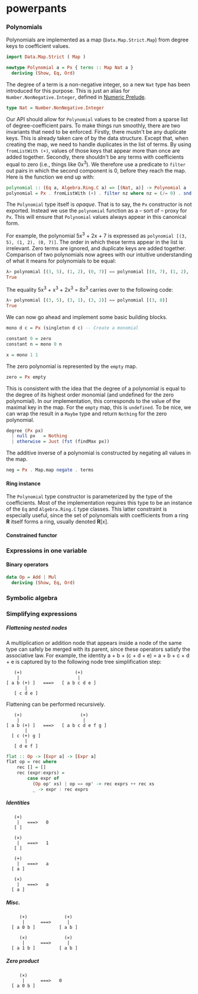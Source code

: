 # powerpants

### Polynomials

Polynomials are implemented as a map (`Data.Map.Strict.Map`) from degree keys to coefficient values. 

```haskell
import Data.Map.Strict ( Map )

newtype Polynomial a = Px { terms :: Map Nat a }
  deriving (Show, Eq, Ord)
```

The degree of a term is a non-negative integer, so a new `Nat` type has been introduced for this purpose. This is just an alias for `Number.NonNegative.Integer`, defined in [Numeric Prelude](http://hackage.haskell.org/package/numeric-prelude).

```haskell
type Nat = Number.NonNegative.Integer
```

Our API should allow for `Polynomial` values to be created from a sparse list of degree-coefficient pairs. To make things run smoothly, there are two invariants that need to be enforced. Firstly, there mustn't be any duplicate keys. This is already taken care of by the data structure. Except that, when creating the map, we need to handle duplicates in the list of terms. By using `fromListWith (+)`, values of those keys that appear more than once are added together. Secondly, there shouldn't be any terms with coefficients equal to zero (i.e., things like 0x<sup>3</sup>). We therefore use a predicate to `filter` out pairs in which the second component is 0, before they reach the map. Here is the function we end up with:

```haskell
polynomial :: (Eq a, Algebra.Ring.C a) => [(Nat, a)] -> Polynomial a
polynomial = Px . fromListWith (+) . filter nz where nz = (/= 0) . snd
```

The `Polynomial` type itself is *opaque*. That is to say, the `Px` constructor is not exported. Instead we use the `polynomial` function as a &ndash; sort of &ndash; proxy for `Px`. This will ensure that `Polynomial` values always appear in this canonical form.

For example, the polynomial 5x<sup>3</sup> + 2x + 7 is expressed as `polynomial [(3, 5), (1, 2), (0, 7)]`. The order in which these terms appear in the list is irrelevant. Zero terms are ignored, and duplicate keys are added together. Comparison of two polynomials now agrees with our intuitive understanding of what it means for polynomials to be equal:

```haskell
λ> polynomial [(3, 5), (1, 2), (0, 7)] == polynomial [(0, 7), (1, 2), (2, 0), (3, 5)]
True
```

The equality 5x<sup>3</sup> + x<sup>3</sup> + 2x<sup>3</sup> = 8x<sup>3</sup> carries over to the following code:

```haskell
λ> polynomial [(3, 5), (3, 1), (3, 2)] == polynomial [(3, 8)]
True
```

We can now go ahead and implement some basic building blocks.

```haskell
mono d c = Px (singleton d c) -- Create a monomial

constant 0 = zero
constant n = mono 0 n

x = mono 1 1
```

The zero polynomial is represented by the `empty` map.  

```haskell
zero = Px empty
```

This is consistent with the idea that the degree of a polynomial is equal to the degree of its highest order monomial (and  undefined for the zero polynomial). In our implementation, this corresponds to the value of the maximal key in the map. For the `empty` map, this is `undefined`. To be nice, we can wrap the result in a `Maybe` type and return `Nothing` for the zero polynomial.

```haskell
degree (Px px) 
  | null px   = Nothing
  | otherwise = Just (fst (findMax px))
```

The additive inverse of a polynomial is constructed by negating all values in the map.

```haskell
neg = Px . Map.map negate . terms
```

#### Ring instance

The `Polynomial` type constructor is parameterized by the type of the coefficients. Most of the implementation requires this type to be an instance of the `Eq` and `Algebra.Ring.C` type classes. This latter constraint is especially useful, since the set of polynomials with coefficients from a ring **R** itself forms a ring, usually denoted **R**[x]. 

#### Constrained functor

### Expressions in one variable

#### Binary operators

```haskell
data Op = Add | Mul 
  deriving (Show, Eq, Ord)
```

### Symbolic algebra

### Simplifying expressions

##### Flattening nested nodes

A multiplication or addition node that appears inside a node of the same type can safely be merged with its parent, since these operators satisfy the associative law. For example, the identity a + b + (c + d + e) = a + b + c + d + e is captured by to the following node tree simplification step:

```
   (+)                    (+)
    |                      |
[ a b (+) ]   ===>   [ a b c d e ]
       | 
   [ c d e ]
```

Flattening can be performed recursively.

```
   (+)                      (+)
    |                        |
[ a b (+) ]   ===>   [ a b c d e f g ]
       | 
  [ c (+) g ]
       |
   [ d e f ]
```

```haskell
flat :: Op -> [Expr a] -> [Expr a]
flat op = rec where
    rec [] = []
    rec (expr:exprs) = 
        case expr of
          (Op op' xs) | op == op' -> rec exprs ++ rec xs
          _ -> expr : rec exprs
```

##### Identities

```
   (+)
    |   ===>   0
   [ ]
```

```
   (×)
    |   ===>   1
   [ ]
```

```
   (+)
    |   ===>   a
  [ a ]
```

```
   (×)
    |   ===>   a
  [ a ]
```

##### Misc.

```
     (+)              (+)
      |      ===>      |
  [ a 0 b ]         [ a b ]
```

```
     (×)              (×)
      |      ===>      |
  [ a 1 b ]         [ a b ]
```

##### Zero product

```
     (×)         
      |      ===>   0
  [ a 0 b ]     
```
